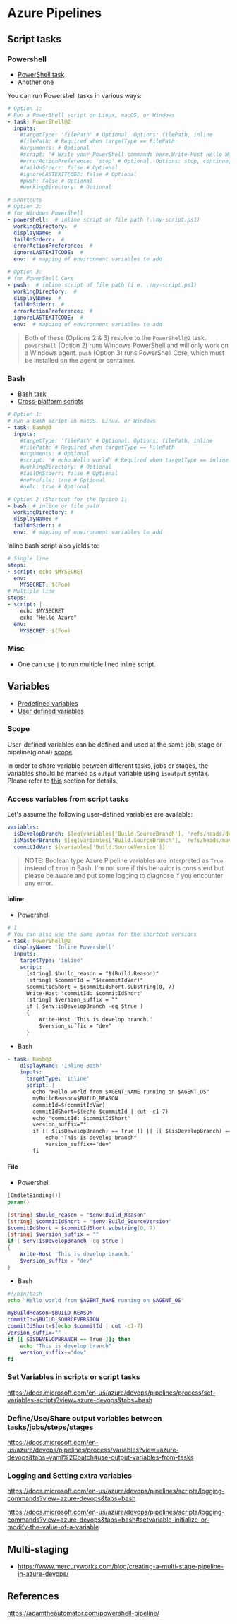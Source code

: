 # Azure Pipelines

## Script tasks
### Powershell
- [PowerShell task](https://docs.microsoft.com/en-us/azure/devops/pipelines/tasks/utility/powershell?view=azure-devops)
- [Another one](https://docs.microsoft.com/en-us/azure/devops/pipelines/scripts/powershell?view=azure-devops&tabs=yaml)

You can run Powershell tasks in various ways:
```yaml
# Option 1:
# Run a PowerShell script on Linux, macOS, or Windows
- task: PowerShell@2
  inputs:
    #targetType: 'filePath' # Optional. Options: filePath, inline
    #filePath: # Required when targetType == FilePath
    #arguments: # Optional
    #script: '# Write your PowerShell commands here.Write-Host Hello World' # Required when targetType == Inline
    #errorActionPreference: 'stop' # Optional. Options: stop, continue, silentlyContinue
    #failOnStderr: false # Optional
    #ignoreLASTEXITCODE: false # Optional
    #pwsh: false # Optional
    #workingDirectory: # Optional

# Shortcuts
# Option 2:
# for Windows PowerShell
- powershell:  # inline script or file path (.\my-script.ps1)
  workingDirectory:  #
  displayName:  #
  failOnStderr:  #
  errorActionPreference:  #
  ignoreLASTEXITCODE:  #
  env:  # mapping of environment variables to add

# Option 3:
# for PowerShell Core
- pwsh:  # inline script of file path (i.e. ./my-script.ps1)
  workingDirectory:  #
  displayName:  #
  failOnStderr:  #
  errorActionPreference:  #
  ignoreLASTEXITCODE:  #
  env:  # mapping of environment variables to add

```
> Both of these (Options 2 & 3) resolve to the `PowerShell@2` task. `powershell` (Option 2) runs Windows PowerShell and will only work on a Windows agent. `pwsh` (Option 3) runs PowerShell Core, which must be installed on the agent or container.

### Bash
- [Bash task](https://docs.microsoft.com/en-us/azure/devops/pipelines/tasks/utility/bash?view=azure-devops)
- [Cross-platform scripts](https://docs.microsoft.com/en-us/azure/devops/pipelines/scripts/cross-platform-scripting?view=azure-devops&tabs=yaml#consider-bash-or-pwsh)

```yaml
# Option 1:
# Run a Bash script on macOS, Linux, or Windows
- task: Bash@3
  inputs:
    #targetType: 'filePath' # Optional. Options: filePath, inline
    #filePath: # Required when targetType == FilePath
    #arguments: # Optional
    #script: '# echo Hello world' # Required when targetType == inline
    #workingDirectory: # Optional
    #failOnStderr: false # Optional
    #noProfile: true # Optional
    #noRc: true # Optional

# Option 2 (Shortcut for the Option 1)
- bash: # inline or file path
  workingDirectory: #
  displayName: #
  failOnStderr: #
  env:  # mapping of environment variables to add
```

Inline bash script also yields to:
```yaml
# Single line
steps:
- script: echo $MYSECRET
  env:
    MYSECRET: $(Foo)
# Multiple line
steps:
- script: |
    echo $MYSECRET
    echo "Hello Azure"
  env:
    MYSECRET: $(Foo)
```

### Misc
- One can use `|` to run multiple lined inline script.

## Variables
- [Predefined variables](https://docs.microsoft.com/en-us/azure/devops/pipelines/build/variables?view=azure-devops&tabs=yaml)
- [User defined variables](https://docs.microsoft.com/en-us/azure/devops/pipelines/process/variables?view=azure-devops&tabs=yaml%2Cbatch)

### Scope
User-defined variables can be defined and used at the same job, stage or pipeline(global) [scope](https://docs.microsoft.com/en-us/azure/devops/pipelines/process/variables?view=azure-devops&tabs=yaml%2Cbatch#variable-scopes).

In order to share variable between different tasks, jobs or stages, the variables should be marked as `output` variable using `isoutput` syntax. Please refer to [this](#Define/Use/Share-output-variables-between-tasks/jobs/steps/stages) section for details.

### Access variables from script tasks
Let's assume the following user-defined variables are available:

```yaml
variables:
  isDevelopBranch: $[eq(variables['Build.SourceBranch'], 'refs/heads/develop')]
  isMasterBranch: $[eq(variables['Build.SourceBranch'], 'refs/heads/master')]
  commitIdVar: $[variables['Build.SourceVersion']]
```
> NOTE: Boolean type Azure Pipeline variables are interpreted as `True` instead of `true` in Bash. I'm not sure if this behavior is consistent but please be aware and put some logging to diagnose if you encounter any error.

#### Inline
- Powershell
```yaml
# 1
# You can also use the same syntax for the shortcut versions
- task: PowerShell@2
  displayName: 'Inline Powershell'
  inputs:
    targetType: 'inline'
    script: |
      [string] $build_reason = "$(Build.Reason)"
      [string] $commitId = "$(commitIdVar)"
      $commitIdShort = $commitIdShort.substring(0, 7)
      Write-Host "commitId: $commitIdShort"
      [string] $version_suffix = ""
      if ( $env:isDevelopBranch -eq $true )
      {
          Write-Host 'This is develop branch.'
          $version_suffix = "dev"
      }
```
- Bash
```yaml
- task: Bash@3
    displayName: 'Inline Bash'
    inputs:
      targetType: 'inline'
      script: |
        echo "Hello world from $AGENT_NAME running on $AGENT_OS"
        myBuildReason=$BUILD_REASON
        commitId=$(commitIdVar)
        commitIdShort=$(echo $commitId | cut -c1-7)
        echo "commitId: $commitIdShort"
        version_suffix=""
        if [[ $(isDevelopBranch) == True ]] || [[ $(isDevelopBranch) == true ]]; then
            echo "This is develop branch"
            version_suffix+="dev"
        fi
```

#### File
- Powershell
```powershell
[CmdletBinding()]
param()

[string] $build_reason = "$env:Build_Reason"
[string] $commitIdShort = "$env:Build_SourceVersion"
$commitIdShort = $commitIdShort.substring(0, 7)
[string] $version_suffix = ""
if ( $env:isDevelopBranch -eq $true )
{
    Write-Host 'This is develop branch.'
    $version_suffix = "dev"
}
```
- Bash
```bash
#!/bin/bash
echo "Hello world from $AGENT_NAME running on $AGENT_OS"

myBuildReason=$BUILD_REASON
commitId=$BUILD_SOURCEVERSION
commitIdShort=$(echo $commitId | cut -c1-7)
version_suffix=""
if [[ $ISDEVELOPBRANCH == True ]]; then
    echo "This is develop branch"
    version_suffix+="dev"
fi
```

### Set Variables in scripts or script tasks
https://docs.microsoft.com/en-us/azure/devops/pipelines/process/set-variables-scripts?view=azure-devops&tabs=bash

### Define/Use/Share output variables between tasks/jobs/steps/stages
https://docs.microsoft.com/en-us/azure/devops/pipelines/process/variables?view=azure-devops&tabs=yaml%2Cbatch#use-output-variables-from-tasks

### Logging and Setting extra variables
https://docs.microsoft.com/en-us/azure/devops/pipelines/scripts/logging-commands?view=azure-devops&tabs=bash

https://docs.microsoft.com/en-us/azure/devops/pipelines/scripts/logging-commands?view=azure-devops&tabs=bash#setvariable-initialize-or-modify-the-value-of-a-variable


## Multi-staging
- https://www.mercuryworks.com/blog/creating-a-multi-stage-pipeline-in-azure-devops/
## References
https://adamtheautomator.com/powershell-pipeline/